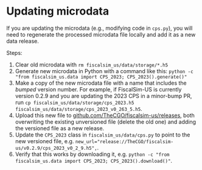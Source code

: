 # Updating microdata

If you are updating the microdata (e.g., modifying code in `cps.py`), you will need to regenerate the processed microdata file locally and add it as a new data release.

Steps:
1. Clear old microdata with `rm fiscalsim_us/data/storage/*.h5`
2. Generate new microdata in Python with a command like this: `python -c "from fiscalsim_us.data import CPS_2023; CPS_2023().generate()"`
3. Make a copy of the new microdata file with a name that includes the _bumped_ version number. For example, if FiscalSim-US is currently version 0.2.9 and you are updating the 2023 CPS in a minor-bump PR, run `cp fiscalsim_us/data/storage/cps_2023.h5 fiscalsim_us/data/storage/cps_2023_v0_263_5.h5`.
4. Upload this new file to [github.com/TheCGO/fiscalsim-us/releases](https://github.com/TheCGO/fiscalsim-us/releases), both overwriting the existing unversioned file (delete the old one) and adding the versioned file as a new release.
5. Update the `CPS_2023` class in `fiscalsim_us/data/cps.py` to point to the new versioned file, e.g. `new_url="release://TheCGO/fiscalsim-us/v0.2.9/cps_2023_v0_2_9.h5",`.
6. Verify that this works by downloading it, e.g. `python -c "from fiscalsim_us.data import CPS_2023; CPS_2023().download()"`.
